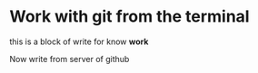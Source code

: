 # Work with git from the terminal

this is a block of write for know **work**

Now write from server of github
